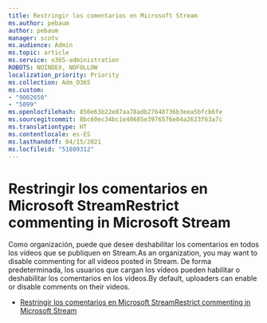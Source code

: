 ```yaml
---
title: Restringir los comentarios en Microsoft Stream
ms.author: pebaum
author: pebaum
manager: scotv
ms.audience: Admin
ms.topic: article
ms.service: o365-administration
ROBOTS: NOINDEX, NOFOLLOW
localization_priority: Priority
ms.collection: Adm_O365
ms.custom:
- "9002650"
- "5099"
ms.openlocfilehash: 850e63b22e87aa78adb27648736b3eea5bfcb6fe
ms.sourcegitcommit: 8bc60ec34bc1e40685e3976576e04a2623f63a7c
ms.translationtype: HT
ms.contentlocale: es-ES
ms.lasthandoff: 04/15/2021
ms.locfileid: "51809312"
---
```

# <a name="restrict-commenting-in-microsoft-stream"></a><span data-ttu-id="7bb07-102">Restringir los comentarios en Microsoft Stream</span><span class="sxs-lookup"><span data-stu-id="7bb07-102">Restrict commenting in Microsoft Stream</span></span>

<span data-ttu-id="7bb07-103">Como organización, puede que desee deshabilitar los comentarios en todos los vídeos que se publiquen en Stream.</span><span class="sxs-lookup"><span data-stu-id="7bb07-103">As an organization, you may want to disable commenting for all videos posted in Stream.</span></span> <span data-ttu-id="7bb07-104">De forma predeterminada, los usuarios que cargan los vídeos pueden habilitar o deshabilitar los comentarios en los vídeos.</span><span class="sxs-lookup"><span data-stu-id="7bb07-104">By default, uploaders can enable or disable comments on their videos.</span></span>

- [<span data-ttu-id="7bb07-105">Restringir los comentarios en Microsoft Stream</span><span class="sxs-lookup"><span data-stu-id="7bb07-105">Restrict commenting in Microsoft Stream</span></span>](https://docs.microsoft.com/stream/portal-disable-comments)
